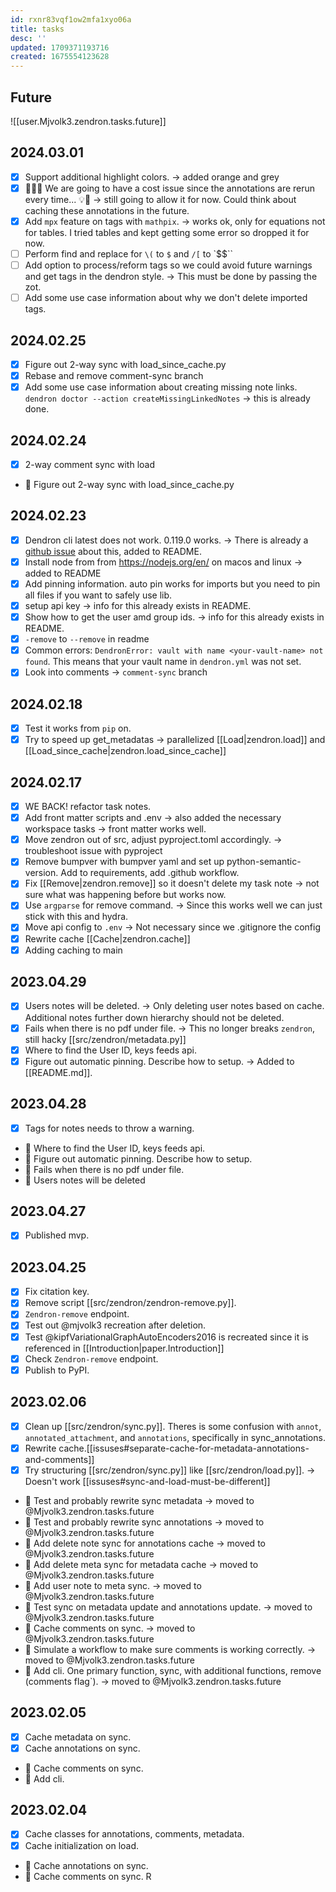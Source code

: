 ```yaml
---
id: rxnr83vqf1ow2mfa1xyo06a
title: tasks
desc: ''
updated: 1709371193716
created: 1675554123628
---
```

## Future

![[user.Mjvolk3.zendron.tasks.future]]

## 2024.03.01

- [x] Support additional highlight colors. → added orange and grey
- [x] 😶‍🌫️🧠 We are going to have a cost issue since the annotations are rerun every time... 💡🧐 → still going to allow it for now. Could think about caching these annotations in the future.
- [x] Add `mpx` feature on tags with `mathpix`. → works ok, only for equations not for tables. I tried tables and kept getting some error so dropped it for now.
- [ ] Perform find and replace for `\(` to `$` and `/[` to `$$``
- [ ] Add option to process/reform tags so we could avoid future warnings and get tags in the dendron style. → This must be done by passing the zot.
- [ ] Add some use case information about why we don't delete imported tags.

## 2024.02.25

- [x] Figure out 2-way sync with load_since_cache.py
- [x] Rebase and remove comment-sync branch
- [x] Add some use case information about creating missing note links. `dendron doctor --action createMissingLinkedNotes` → this is already done.

## 2024.02.24

- [x] 2-way comment sync with load
- 🔲 Figure out 2-way sync with load_since_cache.py

## 2024.02.23

- [x] Dendron cli latest does not work. 0.119.0 works. → There is already a [github issue](https://github.com/dendronhq/dendron/issues/3976) about this, added to README.
- [x] Install node from from <https://nodejs.org/en/> on macos and linux → added to README
- [x] Add pinning information. auto pin works for imports but you need to pin all files if you want to safely use lib.
- [x] setup api key → info for this already exists in README.
- [x] Show how to get the user amd group ids.  → info for this already exists in README.
- [x] `-remove` to `--remove` in readme
- [x] Common errors: `DendronError: vault with name <your-vault-name> not found`. This means that your vault name in `dendron.yml` was not set.
- [x] Look into comments → `comment-sync` branch

## 2024.02.18

- [x] Test it works from `pip` on.
- [x] Try to speed up get_metadatas → parallelized [[Load|zendron.load]] and [[Load_since_cache|zendron.load_since_cache]]

## 2024.02.17

- [x] WE BACK! refactor task notes.
- [x] Add front matter scripts and .env → also added the necessary workspace tasks → front matter works well.
- [x] Move zendron out of src, adjust pyproject.toml accordingly. → troubleshoot issue with pyproject
- [x] Remove bumpver with bumpver yaml and set up python-semantic-version. Add to requirements, add .github workflow.
- [x] Fix [[Remove|zendron.remove]] so it doesn't delete my task note → not sure what was happening before but works now.
- [x] Use `argparse` for remove command. → Since this works well we can just stick with this and hydra.
- [x] Move api config to `.env` → Not necessary since we .gitignore the config
- [x] Rewrite cache [[Cache|zendron.cache]]
- [x] Adding caching to main

## 2023.04.29

- [x] Users notes will be deleted. → Only deleting user notes based on cache. Additional notes further down hierarchy should not be deleted.
- [x] Fails when there is no pdf under file. → This no longer breaks `zendron`, still hacky [[src/zendron/metadata.py]]
- [x] Where to find the User ID, keys feeds api.
- [x] Figure out automatic pinning. Describe how to setup. → Added to [[README.md]].

## 2023.04.28

- [x] Tags for notes needs to throw a warning.
- 🔲 Where to find the User ID, keys feeds api.
- 🔲 Figure out automatic pinning. Describe how to setup.
- 🔲 Fails when there is no pdf under file.
- 🔲 Users notes will be deleted

## 2023.04.27

- [x] Published mvp.

## 2023.04.25

- [x] Fix citation key.
- [x] Remove script [[src/zendron/zendron-remove.py]].
- [x] `Zendron-remove` endpoint.
- [x] Test out @mjvolk3 recreation after deletion.
- [x] Test @kipfVariationalGraphAutoEncoders2016 is recreated since it is referenced in [[Introduction|paper.Introduction]]
- [x] Check `Zendron-remove` endpoint.
- [x] Publish to PyPI.

## 2023.02.06

- [x] Clean up [[src/zendron/sync.py]]. Theres is some confusion with `annot`, `annotated_attachment`, and `annotations`, specifically in sync_annotations.
- [x] Rewrite cache.[[issuses#separate-cache-for-metadata-annotations-and-comments]]
- [x] Try structuring [[src/zendron/sync.py]] like [[src/zendron/load.py]]. → Doesn't work [[issuses#sync-and-load-must-be-different]]
- 🔲 Test and probably rewrite sync metadata → moved to @Mjvolk3.zendron.tasks.future
- 🔲 Test and probably rewrite sync annotations → moved to @Mjvolk3.zendron.tasks.future
- 🔲 Add delete note sync for annotations cache → moved to @Mjvolk3.zendron.tasks.future
- 🔲 Add delete meta sync for metadata cache → moved to @Mjvolk3.zendron.tasks.future
- 🔲 Add user note to meta sync. → moved to @Mjvolk3.zendron.tasks.future
- 🔲 Test sync on metadata update and annotations update. → moved to @Mjvolk3.zendron.tasks.future
- 🔲 Cache comments on sync. → moved to @Mjvolk3.zendron.tasks.future
- 🔲 Simulate a workflow to make sure comments is working correctly. → moved to @Mjvolk3.zendron.tasks.future
- 🔲 Add cli. One primary function, sync, with additional functions, remove (comments flag`). → moved to @Mjvolk3.zendron.tasks.future

## 2023.02.05

- [x] Cache metadata on sync.
- [x] Cache annotations on sync.
- 🔲 Cache comments on sync.
- 🔲 Add cli.

## 2023.02.04

- [x] Cache classes for annotations, comments, metadata.
- [x] Cache initialization on load.
- 🔲 Cache annotations on sync.
- 🔲 Cache comments on sync.
R
